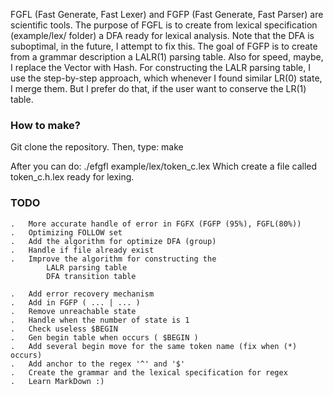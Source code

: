 FGFL (Fast Generate, Fast Lexer) and FGFP (Fast Generate, Fast Parser)
are scientific tools.
The purpose of FGFL is to create from lexical specification (example/lex/ folder)
a DFA ready for lexical analysis. Note that the DFA is suboptimal, in the future,
I attempt to fix this. 
The goal of FGFP is to create from a grammar description a LALR(1) parsing table.
Also for speed, maybe, I replace the Vector with Hash.
For constructing the LALR parsing table, I use the step-by-step approach, which
whenever I found similar LR(0) state, I merge them.
But I prefer do that, if the user want to conserve the LR(1) table.

### How to make? ###
Git clone the repository.
Then, type: make

After you can do: ./efgfl example/lex/token_c.lex
Which create a file called token_c.h.lex ready for lexing.

### TODO ###
	.	More accurate handle of error in FGFX (FGFP (95%), FGFL(80%))
	.	Optimizing FOLLOW set
	.	Add the algorithm for optimize DFA (group)
	.	Handle if file already exist
	.	Improve the algorithm for constructing the
			LALR parsing table
			DFA transition table

	.	Add error recovery mechanism
	.	Add in FGFP ( ... | ... )
	.	Remove unreachable state
	.	Handle when the number of state is 1
	.	Check useless $BEGIN
	.	Gen begin table when occurs ( $BEGIN )
	.	Add several begin move for the same token name (fix when (*) occurs)
    .   Add anchor to the regex '^' and '$'
	.	Create the grammar and the lexical specification for regex
	.	Learn MarkDown :)

